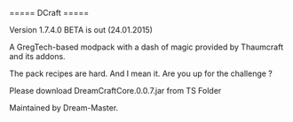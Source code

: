 ===== DCraft =====

Version 1.7.4.0 BETA is out (24.01.2015)

A GregTech-based modpack with a dash of magic provided by Thaumcraft and its addons.

The pack recipes are hard. And I mean it. Are you up for the challenge ?

Please download DreamCraftCore.0.0.7.jar from TS Folder

Maintained by Dream-Master.
